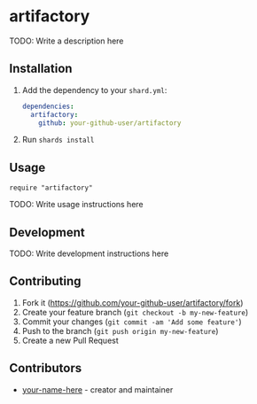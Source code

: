 # artifactory

TODO: Write a description here

## Installation

1. Add the dependency to your `shard.yml`:

   ```yaml
   dependencies:
     artifactory:
       github: your-github-user/artifactory
   ```

2. Run `shards install`

## Usage

```crystal
require "artifactory"
```

TODO: Write usage instructions here

## Development

TODO: Write development instructions here

## Contributing

1. Fork it (<https://github.com/your-github-user/artifactory/fork>)
2. Create your feature branch (`git checkout -b my-new-feature`)
3. Commit your changes (`git commit -am 'Add some feature'`)
4. Push to the branch (`git push origin my-new-feature`)
5. Create a new Pull Request

## Contributors

- [your-name-here](https://github.com/your-github-user) - creator and maintainer
